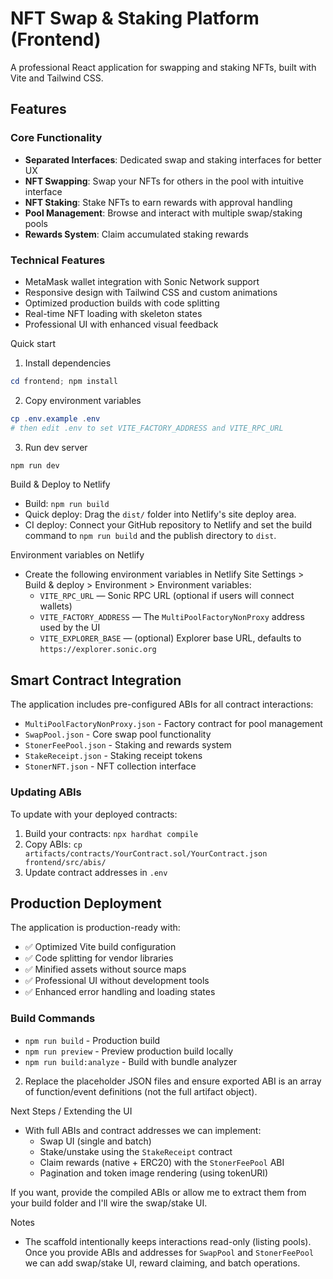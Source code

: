 # NFT Swap & Staking Platform (Frontend)

A professional React application for swapping and staking NFTs, built with Vite and Tailwind CSS.

## Features

### Core Functionality
- **Separated Interfaces**: Dedicated swap and staking interfaces for better UX
- **NFT Swapping**: Swap your NFTs for others in the pool with intuitive interface  
- **NFT Staking**: Stake NFTs to earn rewards with approval handling
- **Pool Management**: Browse and interact with multiple swap/staking pools
- **Rewards System**: Claim accumulated staking rewards

### Technical Features  
- MetaMask wallet integration with Sonic Network support
- Responsive design with Tailwind CSS and custom animations
- Optimized production builds with code splitting
- Real-time NFT loading with skeleton states
- Professional UI with enhanced visual feedback

Quick start

1. Install dependencies

```powershell
cd frontend; npm install
```

2. Copy environment variables

```powershell
cp .env.example .env
# then edit .env to set VITE_FACTORY_ADDRESS and VITE_RPC_URL
```

3. Run dev server

```powershell
npm run dev
```

Build & Deploy to Netlify

- Build: `npm run build`
- Quick deploy: Drag the `dist/` folder into Netlify's site deploy area.
- CI deploy: Connect your GitHub repository to Netlify and set the build command to `npm run build` and the publish directory to `dist`.

Environment variables on Netlify

- Create the following environment variables in Netlify Site Settings > Build & deploy > Environment > Environment variables:
	- `VITE_RPC_URL` — Sonic RPC URL (optional if users will connect wallets)
	- `VITE_FACTORY_ADDRESS` — The `MultiPoolFactoryNonProxy` address used by the UI
	- `VITE_EXPLORER_BASE` — (optional) Explorer base URL, defaults to `https://explorer.sonic.org`

## Smart Contract Integration

The application includes pre-configured ABIs for all contract interactions:

- `MultiPoolFactoryNonProxy.json` - Factory contract for pool management
- `SwapPool.json` - Core swap pool functionality  
- `StonerFeePool.json` - Staking and rewards system
- `StakeReceipt.json` - Staking receipt tokens
- `StonerNFT.json` - NFT collection interface

### Updating ABIs

To update with your deployed contracts:

1. Build your contracts: `npx hardhat compile`
2. Copy ABIs: `cp artifacts/contracts/YourContract.sol/YourContract.json frontend/src/abis/`
3. Update contract addresses in `.env`

## Production Deployment

The application is production-ready with:

- ✅ Optimized Vite build configuration
- ✅ Code splitting for vendor libraries  
- ✅ Minified assets without source maps
- ✅ Professional UI without development tools
- ✅ Enhanced error handling and loading states

### Build Commands

- `npm run build` - Production build
- `npm run preview` - Preview production build locally
- `npm run build:analyze` - Build with bundle analyzer
2. Replace the placeholder JSON files and ensure exported ABI is an array of function/event definitions (not the full artifact object).

Next Steps / Extending the UI

- With full ABIs and contract addresses we can implement:
	- Swap UI (single and batch)
	- Stake/unstake using the `StakeReceipt` contract
	- Claim rewards (native + ERC20) with the `StonerFeePool` ABI
	- Pagination and token image rendering (using tokenURI)

If you want, provide the compiled ABIs or allow me to extract them from your build folder and I'll wire the swap/stake UI.

Notes

- The scaffold intentionally keeps interactions read-only (listing pools). Once you provide ABIs and addresses for `SwapPool` and `StonerFeePool` we can add swap/stake UI, reward claiming, and batch operations.

